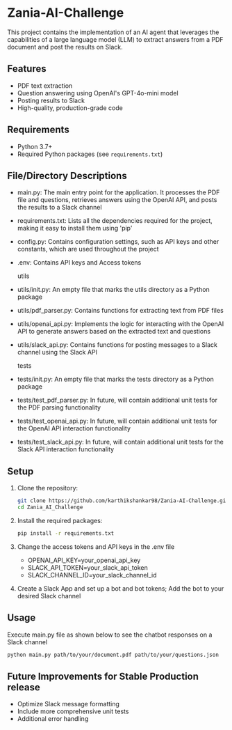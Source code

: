 # Zania-AI-Challenge

This project contains the implementation of an AI agent that leverages the capabilities of a large language model (LLM) to extract answers from a PDF document and post the results on Slack.

## Features
- PDF text extraction
- Question answering using OpenAI's GPT-4o-mini model
- Posting results to Slack
- High-quality, production-grade code

## Requirements
- Python 3.7+
- Required Python packages (see `requirements.txt`)

## File/Directory Descriptions
- main.py: The main entry point for the application. It processes the PDF file and questions, retrieves answers using the OpenAI API, and posts the results to a Slack channel
- requirements.txt: Lists all the dependencies required for the project, making it easy to install them using 'pip'
- config.py: Contains configuration settings, such as API keys and other constants, which are used throughout the project
- .env: Contains API keys and Access tokens

  utils
- utils/init.py: An empty file that marks the utils directory as a Python package
- utils/pdf_parser.py: Contains functions for extracting text from PDF files
- utils/openai_api.py: Implements the logic for interacting with the OpenAI API to generate answers based on the extracted text and questions
- utils/slack_api.py: Contains functions for posting messages to a Slack channel using the Slack API

  tests
- tests/init.py: An empty file that marks the tests directory as a Python package
- tests/test_pdf_parser.py: In future, will contain additional unit tests for the PDF parsing functionality
- tests/test_openai_api.py: In future, will contain additional unit tests for the OpenAI API interaction functionality
- tests/test_slack_api.py: In future, will contain additional unit tests for the Slack API interaction functionality

## Setup
1. Clone the repository:
   ```bash
   git clone https://github.com/karthikshankar98/Zania-AI-Challenge.git
   cd Zania_AI_Challenge
   ```
2. Install the required packages:
   ```bash
   pip install -r requirements.txt
   ```
3. Change the access tokens and API keys in the .env file
   - OPENAI_API_KEY=your_openai_api_key
   - SLACK_API_TOKEN=your_slack_api_token
   - SLACK_CHANNEL_ID=your_slack_channel_id

4. Create a Slack App and set up a bot and bot tokens; Add the bot to your desired Slack channel

## Usage
   Execute main.py file as shown below to see the chatbot responses on a Slack channel
   ```bash
   python main.py path/to/your/document.pdf path/to/your/questions.json
   ```
## Future Improvements for Stable Production release
- Optimize Slack message formatting
- Include more comprehensive unit tests
- Additional error handling
